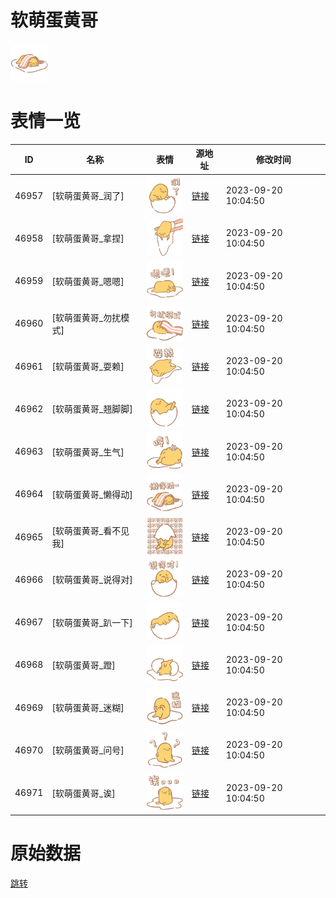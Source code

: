# 软萌蛋黄哥

<img src="./cover.png" height="60" alt="cover" />

# 表情一览

|ID|名称|表情|源地址|修改时间|
|----|----|----|----|----|
|46957|[软萌蛋黄哥_润了]|<img src="./pic/046957_%5B软萌蛋黄哥_润了%5D.png" height="60" alt="润了"/>|[链接](https://i0.hdslb.com/bfs/garb/756722846da27f1014a24e7133349412f3a51434.png)|2023-09-20 10:04:50|
|46958|[软萌蛋黄哥_拿捏]|<img src="./pic/046958_%5B软萌蛋黄哥_拿捏%5D.png" height="60" alt="拿捏"/>|[链接](https://i0.hdslb.com/bfs/garb/6953348612d36b476195f8799bf1a8f3e97a342d.png)|2023-09-20 10:04:50|
|46959|[软萌蛋黄哥_嗯嗯]|<img src="./pic/046959_%5B软萌蛋黄哥_嗯嗯%5D.png" height="60" alt="嗯嗯"/>|[链接](https://i0.hdslb.com/bfs/garb/c346ac3bd585ac51a9ab844448c5dd9d4ce271e6.png)|2023-09-20 10:04:50|
|46960|[软萌蛋黄哥_勿扰模式]|<img src="./pic/046960_%5B软萌蛋黄哥_勿扰模式%5D.png" height="60" alt="勿扰模式"/>|[链接](https://i0.hdslb.com/bfs/garb/a645e46deef12cad895d5c7e8d5acd6adf826d6a.png)|2023-09-20 10:04:50|
|46961|[软萌蛋黄哥_耍赖]|<img src="./pic/046961_%5B软萌蛋黄哥_耍赖%5D.png" height="60" alt="耍赖"/>|[链接](https://i0.hdslb.com/bfs/garb/fdd3920dc33fc8f35c6ba26e2b298a85b04eb59c.png)|2023-09-20 10:04:50|
|46962|[软萌蛋黄哥_翘脚脚]|<img src="./pic/046962_%5B软萌蛋黄哥_翘脚脚%5D.png" height="60" alt="翘脚脚"/>|[链接](https://i0.hdslb.com/bfs/garb/e7297861290db8ca9c79106a01dae3971a390961.png)|2023-09-20 10:04:50|
|46963|[软萌蛋黄哥_生气]|<img src="./pic/046963_%5B软萌蛋黄哥_生气%5D.png" height="60" alt="生气"/>|[链接](https://i0.hdslb.com/bfs/garb/44ff4f1b454e6b9f16f7e8b986327d2dbb94329b.png)|2023-09-20 10:04:50|
|46964|[软萌蛋黄哥_懒得动]|<img src="./pic/046964_%5B软萌蛋黄哥_懒得动%5D.png" height="60" alt="懒得动"/>|[链接](https://i0.hdslb.com/bfs/garb/e41c255fb7a10814fb88a57818d2c4ee9adc8f17.png)|2023-09-20 10:04:50|
|46965|[软萌蛋黄哥_看不见我]|<img src="./pic/046965_%5B软萌蛋黄哥_看不见我%5D.png" height="60" alt="看不见我"/>|[链接](https://i0.hdslb.com/bfs/garb/9a8bf47576da207e3d444e98497d03469b794283.png)|2023-09-20 10:04:50|
|46966|[软萌蛋黄哥_说得对]|<img src="./pic/046966_%5B软萌蛋黄哥_说得对%5D.png" height="60" alt="说得对"/>|[链接](https://i0.hdslb.com/bfs/garb/9b1eb72d24778a9339efb00cb4cea8a31c54297d.png)|2023-09-20 10:04:50|
|46967|[软萌蛋黄哥_趴一下]|<img src="./pic/046967_%5B软萌蛋黄哥_趴一下%5D.png" height="60" alt="趴一下"/>|[链接](https://i0.hdslb.com/bfs/garb/1a24fcb8756b3bfc989b92dd3e6a61a8797169cf.png)|2023-09-20 10:04:50|
|46968|[软萌蛋黄哥_蹬]|<img src="./pic/046968_%5B软萌蛋黄哥_蹬%5D.png" height="60" alt="蹬"/>|[链接](https://i0.hdslb.com/bfs/garb/57997d87e831dbbb6abc3dd64334faf451f92225.png)|2023-09-20 10:04:50|
|46969|[软萌蛋黄哥_迷糊]|<img src="./pic/046969_%5B软萌蛋黄哥_迷糊%5D.png" height="60" alt="迷糊"/>|[链接](https://i0.hdslb.com/bfs/garb/94f3681a245b90b5499316391cdfa4f1d66588f3.png)|2023-09-20 10:04:50|
|46970|[软萌蛋黄哥_问号]|<img src="./pic/046970_%5B软萌蛋黄哥_问号%5D.png" height="60" alt="问号"/>|[链接](https://i0.hdslb.com/bfs/garb/07fbd1fc9cfa20fb80c31c3af00c6787ef4b0fc1.png)|2023-09-20 10:04:50|
|46971|[软萌蛋黄哥_诶]|<img src="./pic/046971_%5B软萌蛋黄哥_诶%5D.png" height="60" alt="诶"/>|[链接](https://i0.hdslb.com/bfs/garb/89e958fa17debac4859d1ded2cb9ec048551d3c1.png)|2023-09-20 10:04:50|

# 原始数据

[跳转](./raw.json)

